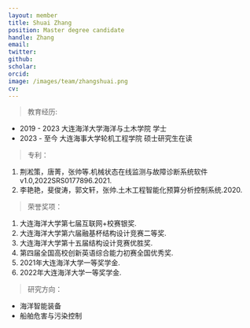 ```yaml
---
layout: member
title: Shuai Zhang
position: Master degree candidate
handle: Zhang
email: 
twitter: 
github: 
scholar:
orcid: 
image: /images/team/zhangshuai.png
cv: 
---
```


> 教育经历:

- 2019 - 2023 大连海洋大学海洋与土木学院 学士
- 2023 - 至今 大连海事大学轮机工程学院 硕士研究生在读

> 专利：

1. 荆淞策，唐菁，张帅等.机械状态在线监测与故障诊断系统软件v1.0,2022SRS0177896.2021.
2. 李艳艳，斐俊涛，郭文轩，张帅.土木工程智能化预算分析控制系统.2020.

> 荣誉奖项：

1. 大连海洋大学第七届互联网+校赛银奖.
2. 大连海洋大学第六届融基杯结构设计竞赛二等奖.
3. 大连海洋大学第十五届结构设计竞赛优胜奖.
4. 第四届全国高校创新英语综合能力初赛全国优秀奖.
5. 2021年大连海洋大学一等奖学金.
6. 2022年大连海洋大学一等奖学金.

> 研究方向：

- 海洋智能装备
- 船舶危害与污染控制